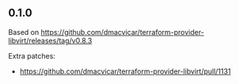 ## 0.1.0

Based on https://github.com/dmacvicar/terraform-provider-libvirt/releases/tag/v0.8.3

Extra patches:

- https://github.com/dmacvicar/terraform-provider-libvirt/pull/1131
